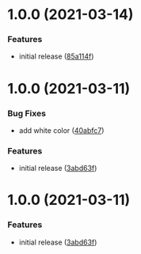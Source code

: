 # 1.0.0 (2021-03-14)


### Features

* initial release ([85a114f](https://github.com/halv00rsen/core/commit/85a114f0244c9c816f382354e49a37ac3caa0402))

# 1.0.0 (2021-03-11)


### Bug Fixes

* add white color ([40abfc7](https://github.com/halv00rsen/core/commit/40abfc7cf38884ec57087a28e8b501e861525d45))


### Features

* initial release ([3abd63f](https://github.com/halv00rsen/core/commit/3abd63f39d2f7a154936aa6174747a48f2bfc051))

# 1.0.0 (2021-03-11)


### Features

* initial release ([3abd63f](https://github.com/halv00rsen/core/commit/3abd63f39d2f7a154936aa6174747a48f2bfc051))
